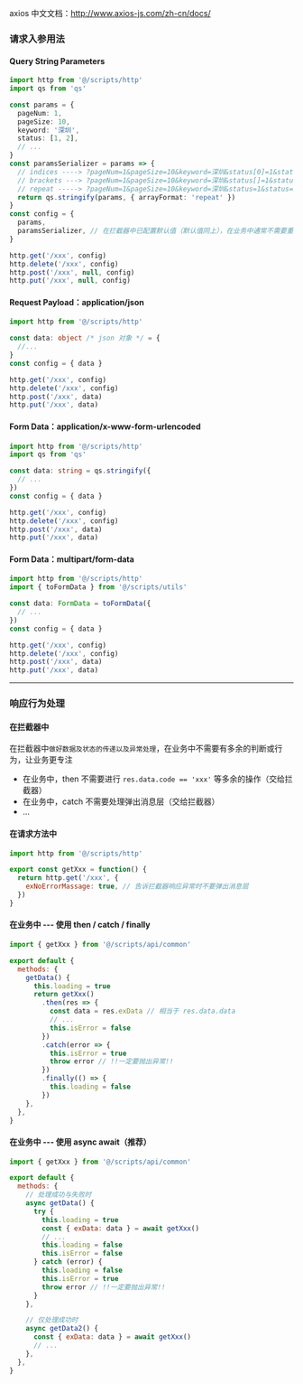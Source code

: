 axios 中文文档：<a href="http://www.axios-js.com/zh-cn/docs/" target="_blank">http://www.axios-js.com/zh-cn/docs/</a>

### 请求入参用法

#### Query String Parameters

```ts
import http from '@/scripts/http'
import qs from 'qs'

const params = {
  pageNum: 1,
  pageSize: 10,
  keyword: '深圳',
  status: [1, 2],
  // ...
}
const paramsSerializer = params => {
  // indices ----> ?pageNum=1&pageSize=10&keyword=深圳&status[0]=1&status[1]=2
  // brackets ---> ?pageNum=1&pageSize=10&keyword=深圳&status[]=1&status[]=2
  // repeat -----> ?pageNum=1&pageSize=10&keyword=深圳&status=1&status=2
  return qs.stringify(params, { arrayFormat: 'repeat' })
}
const config = {
  params,
  paramsSerializer, // 在拦截器中已配置默认值（默认值同上），在业务中通常不需要重写
}

http.get('/xxx', config)
http.delete('/xxx', config)
http.post('/xxx', null, config)
http.put('/xxx', null, config)
```

#### Request Payload：application/json

```ts
import http from '@/scripts/http'

const data: object /* json 对象 */ = {
  //...
}
const config = { data }

http.get('/xxx', config)
http.delete('/xxx', config)
http.post('/xxx', data)
http.put('/xxx', data)
```

#### Form Data：application/x-www-form-urlencoded

```ts
import http from '@/scripts/http'
import qs from 'qs'

const data: string = qs.stringify({
  // ...
})
const config = { data }

http.get('/xxx', config)
http.delete('/xxx', config)
http.post('/xxx', data)
http.put('/xxx', data)
```

#### Form Data：multipart/form-data

```ts
import http from '@/scripts/http'
import { toFormData } from '@/scripts/utils'

const data: FormData = toFormData({
  // ...
})
const config = { data }

http.get('/xxx', config)
http.delete('/xxx', config)
http.post('/xxx', data)
http.put('/xxx', data)
```

---

### 响应行为处理

#### 在拦截器中

在拦截器中`做好数据及状态的传递以及异常处理`，在业务中不需要有多余的判断或行为，让业务更专注

- 在业务中，then 不需要进行 `res.data.code == 'xxx'` 等多余的操作（交给拦截器）
- 在业务中，catch 不需要处理弹出消息层（交给拦截器）
- ...

#### 在请求方法中

```js
import http from '@/scripts/http'

export const getXxx = function() {
  return http.get('/xxx', {
    exNoErrorMassage: true, // 告诉拦截器响应异常时不要弹出消息层
  })
}
```

#### 在业务中 --- 使用 then / catch / finally

```js
import { getXxx } from '@/scripts/api/common'

export default {
  methods: {
    getData() {
      this.loading = true
      return getXxx()
        .then(res => {
          const data = res.exData // 相当于 res.data.data
          // ...
          this.isError = false
        })
        .catch(error => {
          this.isError = true
          throw error // !!一定要抛出异常!!
        })
        .finally(() => {
          this.loading = false
        })
    },
  },
}
```

#### 在业务中 --- 使用 async await（推荐）

```js
import { getXxx } from '@/scripts/api/common'

export default {
  methods: {
    // 处理成功与失败时
    async getData() {
      try {
        this.loading = true
        const { exData: data } = await getXxx()
        // ...
        this.loading = false
        this.isError = false
      } catch (error) {
        this.loading = false
        this.isError = true
        throw error // !!一定要抛出异常!!
      }
    },

    // 仅处理成功时
    async getData2() {
      const { exData: data } = await getXxx()
      // ...
    },
  },
}
```
